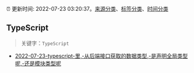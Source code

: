 :alarm_clock: 更新时间: 2022-07-23 03:20:37。[来源分类](../README.md)、[标签分类](../TAGS.md)、[时间分类](../TIMELINE.md)

## TypeScript


> 关键字：`TypeScript`



- [2022-07-23-typescript-里,-从后端接口获取的数据类型,-是声明全局类型呢,-还是模块类型呢](https://www.v2ex.com/t/868154) 